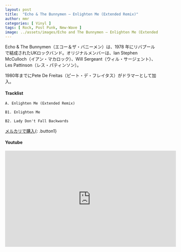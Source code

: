 ```yaml
---
layout: post
title:  "Echo & The Bunnymen – Enlighten Me (Extended Remix)"
author: mmr
categories: [ Vinyl ]
tags: [ Rock, Post Punk, New-Wave ]
image: ../assets/images/Echo and The Bunnymen – Enlighten Me (Extended Remix).jpg
---
```


Echo & The Bunnymen（エコー＆ザ・バニーメン）は、1978 年にリバプールで結成されたUKロックバンド。オリジナルメンバーは、Ian Stephen McCulloch（イアン・マカロック）、Will Sergeant（ウィル・サージェント）、Les Pattinson（レス・パティンソン）。 

1980年までにPete De Freitas（ピート・デ・フレイタス）がドラマーとして加入。

#### Tracklist
```md
A. Enlighten Me (Extended Remix)

B1. Enlighten Me

B2. Lady Don't Fall Backwards
```

[メルカリで購入](https://jp.mercari.com/item/m55842232873?afid=6142608987){: .button1}

#### Youtube
<iframe width="560" height="315" src="https://www.youtube.com/embed/r2oCb3pQRx4?si=k1H7cQxLBpk_3Lm2" title="YouTube video player" frameborder="0" allow="accelerometer; autoplay; clipboard-write; encrypted-media; gyroscope; picture-in-picture; web-share" referrerpolicy="strict-origin-when-cross-origin" allowfullscreen></iframe>